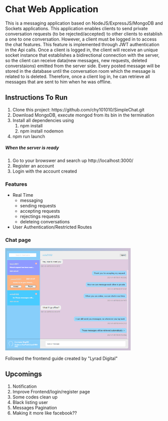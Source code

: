 <h1> Chat Web Application </h1>
This is a messaging application based on NodeJS/ExpressJS/MongoDB and Sockets applications. This application enables clients to send private conversation requests (to be rejected/accepted) to other clients to establish a one to one conversation. However, a client must be logged in to access the chat features. This feature is implemented through JWT authentication in the Api calls. Once a client is logged in, the client will receive an unique socket instance that establishes a bidirectional connection with the server, so the client can receive data(new messages, new requests, deleted converstaions) emitted from the server side. Every posted message will be stored in the database until the conversation room which the message is related to is deleted. Therefore, once a client log in, he can retrieve all messages that are sent to him when he was offline.

<h2> Instructions To Run </h2>
<ol> 
  <li>Clone this project: https://github.com/chy101010/SimpleChat.git</li>
  <li>Download MongoDB, execute mongod from its bin in the termination</li>
  <li>Install all dependencies using <ol> <li> npm install </li> <li> npm install nodemon </li> </ol> </li>  
  <li>npm run launch</li>
</ol>

<h5> When the server is ready </h5>
<ol>
  <li>Go to your browswer and search up http://localhost:3000/</li>
  <li>Register an account</li>
  <li>Login with the account created</li>
</ol>

<h3>Features</h3>
<ul>
  <li>Real Time
    <ul>
      <li>messaging</li>
      <li>sending requests</li>
      <li>accepting requests</li>
      <li>rejectings requests</li>
      <li>deleteing conversations</li>
    </ul>
  </li>
  <li>User Authentication/Restricted Routes</li>
</ul>

<h3> Chat page </h3>
<img src = "readme/chat.png" width = 400>
<p>Followed the frontend guide created by "Lyrad Digital"</p>

<h2>Upcomings</h2>
<ol>
  <li>Notification</li>
  <li>Improve Frontend/login/register page</li>
  <li>Some codes clean up</li>
  <li>Black listing user</li>
  <li>Messages Pagination</li>
  <li>Making it more like facebook??</li>
</ol>
